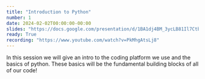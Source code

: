 ```yaml
---
title: "Introduction to Python"
number: 1
date: 2024-02-02T00:00:00-00:00
slides: "https://docs.google.com/presentation/d/1BA1dj4BM_3ycLB81Il7CtbHLD5kJKhlNg6y9Ollyxd4/edit?usp=sharing"
ready: True
recording: "https://www.youtube.com/watch?v=PkMhgAtsLj8"
---
```


In this session we will give an intro to the coding platform we use and the basics of python. These basics will be the fundamental building blocks of all of our code!
